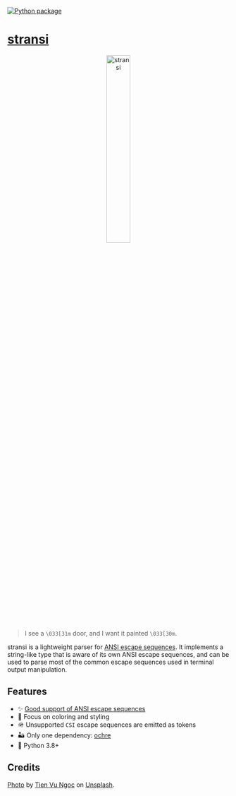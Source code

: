 [![Python package](https://github.com/getcuia/stransi/actions/workflows/python-package.yml/badge.svg)](https://github.com/getcuia/stransi/actions/workflows/python-package.yml)

# [stransi](https://github.com/getcuia/stransi#readme)

<div align="center">
    <img class="hero" src="https://github.com/getcuia/stransi/raw/main/banner.jpg" alt="stransi" width="33%" />
</div>

> I see a `\033[31m` door, and I want it painted `\033[30m`.

stransi is a lightweight parser for
[ANSI escape sequences](https://en.wikipedia.org/wiki/ANSI_escape_code). It
implements a string-like type that is aware of its own ANSI escape sequences,
and can be used to parse most of the common escape sequences used in terminal
output manipulation.

## Features

-   ✨ [Good support of ANSI escape sequences](FEATURES.md)
-   🎨 Focus on coloring and styling
-   🪖 Unsupported `CSI` escape sequences are emitted as tokens
-   🏜️ Only one dependency: [ochre](https://github.com/getcuia/ochre)
-   🐍 Python 3.8+

## Credits

[Photo](https://github.com/getcuia/stransi/raw/main/banner.jpg) by
[Tien Vu Ngoc](https://unsplash.com/@tienvn3012?utm_source=unsplash&utm_medium=referral&utm_content=creditCopyText)
on
[Unsplash](https://unsplash.com/?utm_source=unsplash&utm_medium=referral&utm_content=creditCopyText).
